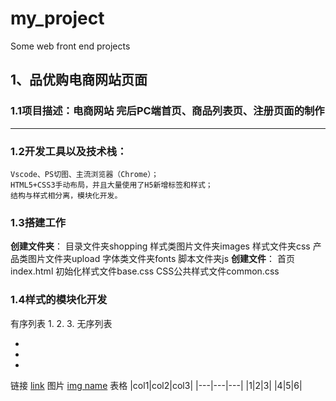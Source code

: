 # my_project
Some web front end projects

## 1、品优购电商网站页面
### 1.1项目描述：电商网站 完后PC端首页、商品列表页、注册页面的制作
***
### 1.2开发工具以及技术栈：
    Vscode、PS切图、主流浏览器（Chrome）；
    HTML5+CSS3手动布局，并且大量使用了H5新增标签和样式；
    结构与样式相分离，模块化开发。
### 1.3搭建工作
   **创建文件夹**：
目录文件夹shopping
样式类图片文件夹images
样式文件夹css
产品类图片文件夹upload
字体类文件夹fonts
脚本文件夹js
**创建文件**：
首页index.html
             初始化样式文件base.css
             CSS公共样式文件common.css
### 1.4样式的模块化开发
有序列表
1.
2.
3.
无序列表


- 
-
-
链接
[link](http://www.baidu.com)
图片
[img name](url)
表格
|col1|col2|col3|
|---|---|---|
|1|2|3|
|4|5|6|

    
